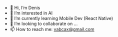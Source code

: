- 👋 Hi, I’m Denis
- 👀 I’m interested in AI
- 🌱 I’m currently learning Mobile Dev (React Native)
- 💞️ I’m looking to collaborate on ...
- 📫 How to reach me: vabcax@gmail.com

<!---
darknesslake/darknesslake is a ✨ special ✨ repository because its `README.md` (this file) appears on your GitHub profile.
You can click the Preview link to take a look at your changes.
--->
